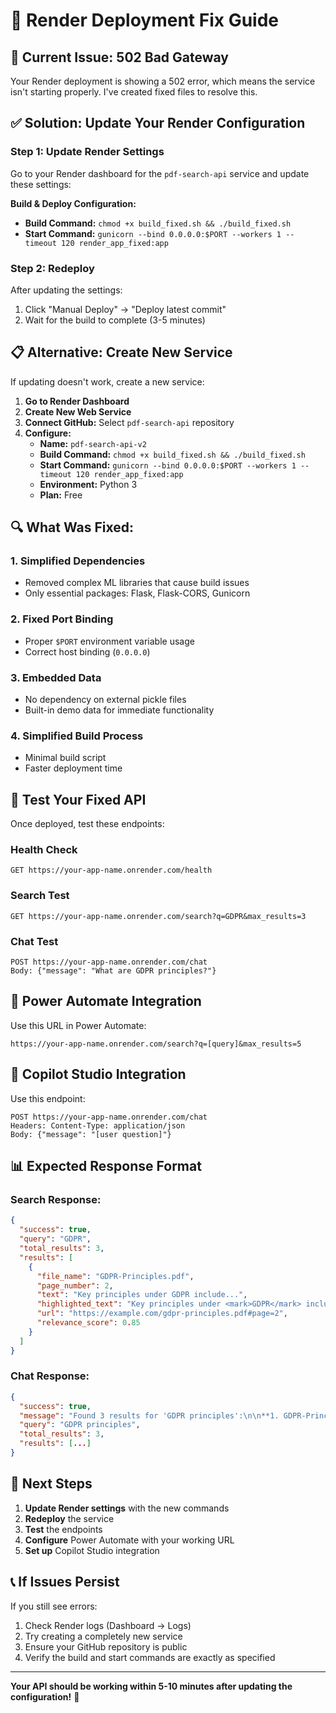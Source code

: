# 🔧 Render Deployment Fix Guide

## 🚨 Current Issue: 502 Bad Gateway

Your Render deployment is showing a 502 error, which means the service isn't starting properly. I've created fixed files to resolve this.

## ✅ **Solution: Update Your Render Configuration**

### Step 1: Update Render Settings

Go to your Render dashboard for the `pdf-search-api` service and update these settings:

**Build & Deploy Configuration:**
- **Build Command:** `chmod +x build_fixed.sh && ./build_fixed.sh`
- **Start Command:** `gunicorn --bind 0.0.0.0:$PORT --workers 1 --timeout 120 render_app_fixed:app`

### Step 2: Redeploy

After updating the settings:
1. Click "Manual Deploy" → "Deploy latest commit"
2. Wait for the build to complete (3-5 minutes)

## 📋 **Alternative: Create New Service**

If updating doesn't work, create a new service:

1. **Go to Render Dashboard**
2. **Create New Web Service**
3. **Connect GitHub:** Select `pdf-search-api` repository
4. **Configure:**
   - **Name:** `pdf-search-api-v2`
   - **Build Command:** `chmod +x build_fixed.sh && ./build_fixed.sh`
   - **Start Command:** `gunicorn --bind 0.0.0.0:$PORT --workers 1 --timeout 120 render_app_fixed:app`
   - **Environment:** Python 3
   - **Plan:** Free

## 🔍 **What Was Fixed:**

### 1. **Simplified Dependencies**
- Removed complex ML libraries that cause build issues
- Only essential packages: Flask, Flask-CORS, Gunicorn

### 2. **Fixed Port Binding**
- Proper `$PORT` environment variable usage
- Correct host binding (`0.0.0.0`)

### 3. **Embedded Data**
- No dependency on external pickle files
- Built-in demo data for immediate functionality

### 4. **Simplified Build Process**
- Minimal build script
- Faster deployment time

## 🧪 **Test Your Fixed API**

Once deployed, test these endpoints:

### Health Check
```
GET https://your-app-name.onrender.com/health
```

### Search Test
```
GET https://your-app-name.onrender.com/search?q=GDPR&max_results=3
```

### Chat Test
```
POST https://your-app-name.onrender.com/chat
Body: {"message": "What are GDPR principles?"}
```

## 🔗 **Power Automate Integration**

Use this URL in Power Automate:
```
https://your-app-name.onrender.com/search?q=[query]&max_results=5
```

## 🤖 **Copilot Studio Integration**

Use this endpoint:
```
POST https://your-app-name.onrender.com/chat
Headers: Content-Type: application/json
Body: {"message": "[user question]"}
```

## 📊 **Expected Response Format**

### Search Response:
```json
{
  "success": true,
  "query": "GDPR",
  "total_results": 3,
  "results": [
    {
      "file_name": "GDPR-Principles.pdf",
      "page_number": 2,
      "text": "Key principles under GDPR include...",
      "highlighted_text": "Key principles under <mark>GDPR</mark> include...",
      "url": "https://example.com/gdpr-principles.pdf#page=2",
      "relevance_score": 0.85
    }
  ]
}
```

### Chat Response:
```json
{
  "success": true,
  "message": "Found 3 results for 'GDPR principles':\n\n**1. GDPR-Principles.pdf (Page 2)**\nKey principles under GDPR include...",
  "query": "GDPR principles",
  "total_results": 3,
  "results": [...]
}
```

## 🚀 **Next Steps**

1. **Update Render settings** with the new commands
2. **Redeploy** the service
3. **Test** the endpoints
4. **Configure** Power Automate with your working URL
5. **Set up** Copilot Studio integration

## 📞 **If Issues Persist**

If you still see errors:
1. Check Render logs (Dashboard → Logs)
2. Try creating a completely new service
3. Ensure your GitHub repository is public
4. Verify the build and start commands are exactly as specified

---

**Your API should be working within 5-10 minutes after updating the configuration!** 🎉
